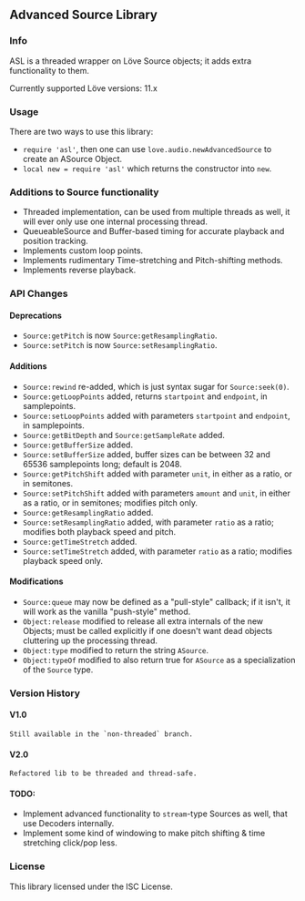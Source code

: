 Advanced Source Library
----------------------------------------------------------

### Info

ASL is a threaded wrapper on Löve Source objects; it adds extra functionality to them.

Currently supported Löve versions: 11.x

### Usage

There are two ways to use this library:

- `require 'asl'`, then one can use `love.audio.newAdvancedSource` to create an ASource Object.
- `local new = require 'asl'` which returns the constructor into `new`.

### Additions to Source functionality

- Threaded implementation, can be used from multiple threads as well, it will ever only use one internal processing thread.
- QueueableSource and Buffer-based timing for accurate playback and position tracking.
- Implements custom loop points.
- Implements rudimentary Time-stretching and Pitch-shifting methods.
- Implements reverse playback.

### API Changes

#### Deprecations
- `Source:getPitch` is now `Source:getResamplingRatio`.
- `Source:setPitch` is now `Source:setResamplingRatio`.

#### Additions
- `Source:rewind` re-added, which is just syntax sugar for `Source:seek(0)`.
- `Source:getLoopPoints` added, returns `startpoint` and `endpoint`, in samplepoints.
- `Source:setLoopPoints` added with parameters `startpoint` and `endpoint`, in samplepoints.
- `Source:getBitDepth` and `Source:getSampleRate` added.
- `Source:getBufferSize` added.
- `Source:setBufferSize` added, buffer sizes can be between 32 and 65536 samplepoints long; default is 2048.
- `Source:getPitchShift` added with parameter `unit`, in either as a ratio, or in semitones.
- `Source:setPitchShift` added with parameters `amount` and `unit`, in either as a ratio, or in semitones; modifies pitch only.
- `Source:getResamplingRatio` added.
- `Source:setResamplingRatio` added, with parameter `ratio` as a ratio; modifies both playback speed and pitch.
- `Source:getTimeStretch` added.
- `Source:setTimeStretch` added, with parameter `ratio` as a ratio; modifies playback speed only.

#### Modifications
- `Source:queue` may now be defined as a "pull-style" callback; if it isn't, it will work as the vanilla "push-style" method.
- `Object:release` modified to release all extra internals of the new Objects; must be called explicitly if one doesn't want dead objects cluttering up the processing thread.
- `Object:type` modified to return the string `ASource`.
- `Object:typeOf` modified to also return true for `ASource` as a specialization of the `Source` type.

### Version History

#### V1.0

	Still available in the `non-threaded` branch.

#### V2.0

	Refactored lib to be threaded and thread-safe.

#### TODO:

- Implement advanced functionality to `stream`-type Sources as well, that use Decoders internally.
- Implement some kind of windowing to make pitch shifting & time stretching click/pop less.

### License
This library licensed under the ISC License.